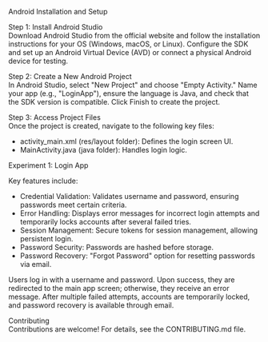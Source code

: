 Android Installation and Setup

Step 1: Install Android Studio  
Download Android Studio from the official website and follow the installation instructions for your OS (Windows, macOS, or Linux). Configure the SDK and set up an Android Virtual Device (AVD) or connect a physical Android device for testing.

Step 2: Create a New Android Project  
In Android Studio, select "New Project" and choose "Empty Activity." Name your app (e.g., "LoginApp"), ensure the language is Java, and check that the SDK version is compatible. Click Finish to create the project.

Step 3: Access Project Files  
Once the project is created, navigate to the following key files:
- activity_main.xml (res/layout folder): Defines the login screen UI.
- MainActivity.java (java folder): Handles login logic.

Experiment 1: Login App

Key features include:
- Credential Validation: Validates username and password, ensuring passwords meet certain criteria.
- Error Handling: Displays error messages for incorrect login attempts and temporarily locks accounts after several failed tries.
- Session Management: Secure tokens for session management, allowing persistent login.
- Password Security: Passwords are hashed before storage.
- Password Recovery: "Forgot Password" option for resetting passwords via email.

Users log in with a username and password. Upon success, they are redirected to the main app screen; otherwise, they receive an error message. After multiple failed attempts, accounts are temporarily locked, and password recovery is available through email.

Contributing  
Contributions are welcome! For details, see the CONTRIBUTING.md file.
